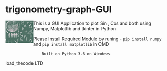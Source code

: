 # trigonometry-graph-GUI
<img src='math_bg.png' height=70px align=left>This is a GUI Application to plot Sin , Cos and both using Numpy, Matplotlib and tkinter in Python

Please Install Required Module by runing - `pip install numpy` and  `pip install matplotlib` in CMD 
   
                    Built on Python 3.6 on Windows

load_thecode LTD
